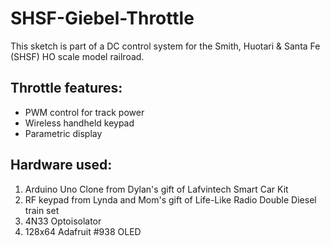 # SHSF-Giebel-Throttle
  This sketch is part of a DC control system for the Smith, Huotari & Santa Fe (SHSF) HO scale model railroad.
  
  ## Throttle features:
  - PWM control for track power
  - Wireless handheld keypad
  - Parametric display

  ## Hardware used:
  1) Arduino Uno Clone from Dylan's gift of Lafvintech Smart Car Kit
  2) RF keypad from Lynda and Mom's gift of Life-Like Radio Double Diesel train set
  3) 4N33 Optoisolator
  4) 128x64 Adafruit #938 OLED
